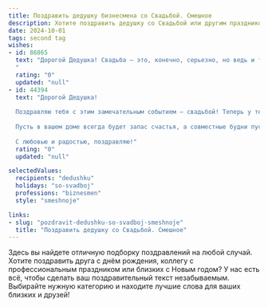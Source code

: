 ```yaml
---
title: Поздравить дедушку бизнесмена со Свадьбой. Смешное
description: Хотите поздравить дедушку со Свадьбой или другим праздником? Наш ИИ создаст незабываемое поздравление, а вы обязательно выделитесь среди других.  
date: 2024-10-01
tags: second tag
wishes:
- id: 86865
  text: "Дорогой Дедушка! Свадьба — это, конечно, серьезно, но ведь и ты, уважаемый бизнесмен, всю жизнь решал серьёзные задачи!  Так что,  пусть этот праздник станет не менее выгодным вложением, чем твои самые успешные проекты! Желаем тебе море позитива,  крепкой семейной акватории и чтобы молодожены принесли тебе не прибыль, а внуков —  ну, или хотя бы много милых фотографий!  Горько! (но не для твоего кошелька, конечно!)
  "
  rating: "0"
  updated: "null"
- id: 44394
  text: "Дорогой Дедушка!
  
  Поздравляю тебя с этим замечательным событием – свадьбой! Теперь у тебя не только стабильный бизнес, но и стабильная жена! Желаю, чтобы ваши совместные финансы всегда сходились, как два веселых компаньона, а любая кризисная ситуация решалась с легкостью, словно заключение сделки на важном рукодельном рынке.
  
  Пусть в вашем доме всегда будет запас счастья, а совместные будни пусть будут такими же яркими, как дни распродаж! И помни, Дедушка, в семейном бизнесе главное – это бухгалтерия чувств!
  
  С любовью и радостью, поздравляю!"
  rating: "0"
  updated: "null"

selectedValues:
  recipients: "dedushku"
  holidays: "so-svadboj"
  professions: "biznesmen"
  style: "smeshnoje"

links:
- slug: "pozdravit-dedushku-so-svadboj-smeshnoje"
  title: "Поздравить дедушку со Свадьбой. Смешное"
---
```


Здесь вы найдете отличную подборку поздравлений на любой случай.
Хотите поздравить друга с днём рождения, коллегу с профессиональным праздником или близких с Новым годом? У нас есть всё, чтобы сделать ваш поздравительный текст незабываемым. Выбирайте нужную категорию и находите лучшие слова для ваших близких и друзей!
